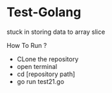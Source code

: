 # Test-Golang
stuck in storing data to array slice


How To Run ?
- CLone the repository
- open terminal
- cd [repository path]
- go run test21.go
